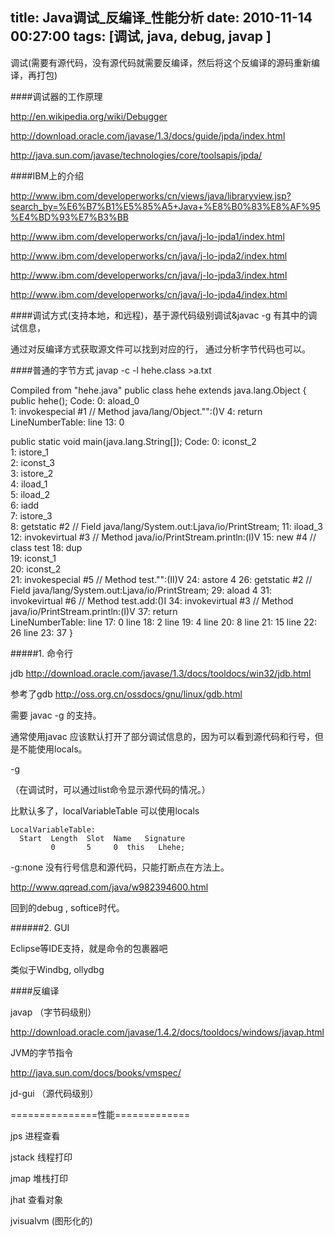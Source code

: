 title: Java调试_反编译_性能分析
date:  2010-11-14 00:27:00
tags: [调试, java, debug, javap ]
---

调试(需要有源代码，没有源代码就需要反编译，然后将这个反编译的源码重新编译，再打包)

####调试器的工作原理

http://en.wikipedia.org/wiki/Debugger

http://download.oracle.com/javase/1.3/docs/guide/jpda/index.html

http://java.sun.com/javase/technologies/core/toolsapis/jpda/

####IBM上的介绍

http://www.ibm.com/developerworks/cn/views/java/libraryview.jsp?search_by=%E6%B7%B1%E5%85%A5+Java+%E8%B0%83%E8%AF%95%E4%BD%93%E7%B3%BB

http://www.ibm.com/developerworks/cn/java/j-lo-jpda1/index.html

http://www.ibm.com/developerworks/cn/java/j-lo-jpda2/index.html

http://www.ibm.com/developerworks/cn/java/j-lo-jpda3/index.html

http://www.ibm.com/developerworks/cn/java/j-lo-jpda4/index.html

####调试方式(支持本地，和远程)，基于源代码级别调试&javac -g 有其中的调试信息，

通过对反编译方式获取源文件可以找到对应的行， 通过分析字节代码也可以。

####普通的字节方式  javap -c -l hehe.class  >a.txt

Compiled from "hehe.java"
public class hehe extends java.lang.Object {
  public hehe();
    Code:
       0: aload_0       
       1: invokespecial #1                  // Method java/lang/Object."<init>":()V
       4: return        
    LineNumberTable:
      line 13: 0

  public static void main(java.lang.String[]);
    Code:
       0: iconst_2      
       1: istore_1      
       2: iconst_3      
       3: istore_2      
       4: iload_1       
       5: iload_2       
       6: iadd          
       7: istore_3      
       8: getstatic     #2                  // Field java/lang/System.out:Ljava/io/PrintStream;
      11: iload_3       
      12: invokevirtual #3                  // Method java/io/PrintStream.println:(I)V
      15: new           #4                  // class test
      18: dup           
      19: iconst_1      
      20: iconst_2      
      21: invokespecial #5                  // Method test."<init>":(II)V
      24: astore        4
      26: getstatic     #2                  // Field java/lang/System.out:Ljava/io/PrintStream;
      29: aload         4
      31: invokevirtual #6                  // Method test.add:()I
      34: invokevirtual #3                  // Method java/io/PrintStream.println:(I)V
      37: return        
    LineNumberTable:
      line 17: 0
      line 18: 2
      line 19: 4
      line 20: 8
      line 21: 15
      line 22: 26
      line 23: 37
}

#####1. 命令行

jdb  http://download.oracle.com/javase/1.3/docs/tooldocs/win32/jdb.html

参考了gdb http://oss.org.cn/ossdocs/gnu/linux/gdb.html

需要 javac -g 的支持。

通常使用javac  应该默认打开了部分调试信息的，因为可以看到源代码和行号，但是不能使用locals。

-g

（在调试时，可以通过list命令显示源代码的情况。）

比默认多了，localVariableTable 可以使用locals

    LocalVariableTable:
      Start  Length  Slot  Name   Signature
             0       5     0  this   Lhehe;

 

-g:none 没有行号信息和源代码，只能打断点在方法上。

 

http://www.qqread.com/java/w982394600.html

回到的debug , softice时代。

######2. GUI

Eclipse等IDE支持，就是命令的包裹器吧

类似于Windbg, ollydbg

 

####反编译

javap  （字节码级别）

http://download.oracle.com/javase/1.4.2/docs/tooldocs/windows/javap.html

JVM的字节指令

http://java.sun.com/docs/books/vmspec/

jd-gui （源代码级别）

 

===============性能=============

jps    进程查看

jstack  线程打印

jmap  堆栈打印

jhat  查看对象

jvisualvm  (图形化的)